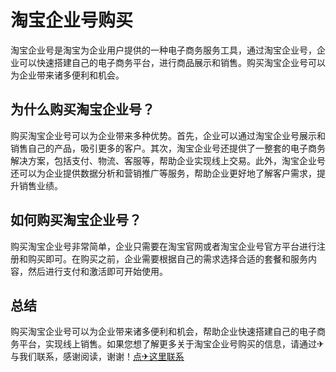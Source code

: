# 淘宝企业号购买

淘宝企业号是淘宝为企业用户提供的一种电子商务服务工具，通过淘宝企业号，企业可以快速搭建自己的电子商务平台，进行商品展示和销售。购买淘宝企业号可以为企业带来诸多便利和机会。

## 为什么购买淘宝企业号？

购买淘宝企业号可以为企业带来多种优势。首先，企业可以通过淘宝企业号展示和销售自己的产品，吸引更多的客户。其次，淘宝企业号还提供了一整套的电子商务解决方案，包括支付、物流、客服等，帮助企业实现线上交易。此外，淘宝企业号还可以为企业提供数据分析和营销推广等服务，帮助企业更好地了解客户需求，提升销售业绩。

## 如何购买淘宝企业号？

购买淘宝企业号非常简单，企业只需要在淘宝官网或者淘宝企业号官方平台进行注册和购买即可。在购买之前，企业需要根据自己的需求选择合适的套餐和服务内容，然后进行支付和激活即可开始使用。

## 总结

购买淘宝企业号可以为企业带来诸多便利和机会，帮助企业快速搭建自己的电子商务平台，实现线上销售。如果您想了解更多关于淘宝企业号购买的信息，请通过✈与我们联系，感谢阅读，谢谢！[点✈这里联系](https://a.k02.cc)